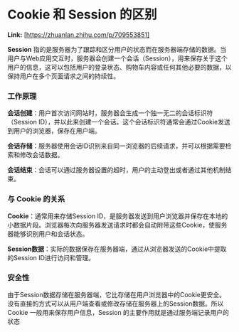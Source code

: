 # Cookie 和 Session 的区别



 **Link:** [https://zhuanlan.zhihu.com/p/709553851]



**Session** 指的是服务器为了跟踪和区分用户的状态而在服务器端存储的数据。当用户与Web应用交互时，服务器会创建一个会话（Session），用来保存关于这个用户的信息，这可以包括用户的登录状态、购物车内容或任何其他必要的数据，以保持用户在多个页面请求之间的持续性。

### 工作原理  

**会话创建**：用户首次访问网站时，服务器会生成一个独一无二的会话标识符（Session ID），并以此来创建一个会话。这个会话标识符通常会通过Cookie发送到用户的浏览器，保存在用户端。

**会话存储**：服务器使用会话ID识别来自同一浏览器的后续请求，并可以根据需要检索和修改会话数据。

**会话结束**：会话可以通过服务器设置的超时，用户的主动登出或者通过其他机制结束。

### 与 Cookie 的关系  

**Cookie**：通常用来存储Session ID，是服务器发送到用户浏览器并保存在本地的小数据片段。浏览器每次向服务器发送请求时都会自动附带这些Cookie，使服务器能够识别用户和会话状态。

**Session数据**：实际的数据保存在服务器端，通过从浏览器发送的Cookie中提取的Session ID进行访问和管理。

### 安全性  

由于Session数据存储在服务器端，它比存储在用户浏览器中的Cookie更安全。没有直接的方式可以从用户端查看或修改存储在服务器上的Session数据。所以 Cookie 一般用来保存用户信息，Session 的主要作用就是通过服务端记录用户的状态

